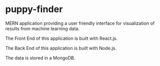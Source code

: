 # puppy-finder
MERN application providing a user friendly interface for visualization of results from machine learning data.

The Front End of this application is built with React.js.

The Back End of this application is built with Node.js.

The data is stored in a MongoDB.
